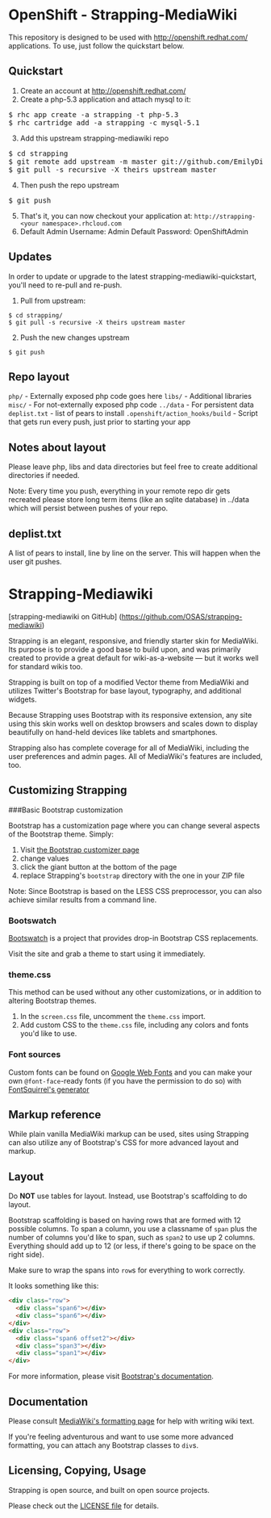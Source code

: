 OpenShift - Strapping-MediaWiki
===============================

This repository is designed to be used with http://openshift.redhat.com/
applications.  To use, just follow the quickstart below.


Quickstart
----------

1. Create an account at http://openshift.redhat.com/
2. Create a php-5.3 application and attach mysql to it:
<pre>
$ rhc app create -a strapping -t php-5.3
$ rhc cartridge add -a strapping -c mysql-5.1
</pre>
3. Add this upstream strapping-mediawiki repo
<pre>
$ cd strapping
$ git remote add upstream -m master git://github.com/EmilyDirsh/strapping-mediawiki-quickstart.git
$ git pull -s recursive -X theirs upstream master
</pre>
4. Then push the repo upstream
<pre>
$ git push
</pre>
5. That's it, you can now checkout your application at:
   `http://strapping-<your namespace>.rhcloud.com`
6. Default Admin Username: Admin
   Default Password: OpenShiftAdmin

Updates
-------

In order to update or upgrade to the latest strapping-mediawiki-quickstart, you'll need to re-pull
and re-push.

1. Pull from upstream:
```
$ cd strapping/
$ git pull -s recursive -X theirs upstream master
```
2. Push the new changes upstream
```
$ git push
```

Repo layout
-----------

`php/` - Externally exposed php code goes here
`libs/` - Additional libraries
`misc/` - For not-externally exposed php code
`../data` - For persistent data
`deplist.txt` - list of pears to install
`.openshift/action_hooks/build` - Script that gets run every push, just prior to starting your app


Notes about layout
------------------

Please leave php, libs and data directories but feel free to create additional
directories if needed.

Note: Every time you push, everything in your remote repo dir gets recreated
please store long term items (like an sqlite database) in ../data which will
persist between pushes of your repo.


deplist.txt
-----------

A list of pears to install, line by line on the server.  This will happen when
the user git pushes.

Strapping-Mediawiki
===================

[strapping-mediawiki on GitHub] (https://github.com/OSAS/strapping-mediawiki)

Strapping is an elegant, responsive, and friendly starter skin for MediaWiki. Its purpose is to provide a good base to build upon, and was primarily created to provide a great default for wiki-as-a-website — but it works well for standard wikis too.

Strapping is built on top of a modified Vector theme from MediaWiki and utilizes Twitter's Bootstrap for base layout, typography, and additional widgets.

Because Strapping uses Bootstrap with its responsive extension, any site using this skin works well on desktop browsers and scales down to display beautifully on hand-held devices like tablets and smartphones.

Strapping also has complete coverage for all of MediaWiki, including the user preferences and admin pages. All of MediaWiki's features are included, too.

Customizing Strapping
---------------------

###Basic Bootstrap customization

Bootstrap has a customization page
where you can change several aspects of the Bootstrap theme.
Simply:

1. Visit [the Bootstrap customizer page](http://twitter.github.com/bootstrap/customize.html)
2. change values
3. click the giant button at the bottom of the page
4. replace Strapping's `bootstrap` directory with the one in your ZIP file

Note: Since Bootstrap is based on the LESS CSS preprocessor, you can also achieve similar results from a command line.

### Bootswatch

[Bootswatch](http://bootswatch.com/) is a project
that provides drop-in Bootstrap CSS replacements.

Visit the site and grab a theme to start using it immediately.


### theme.css

This method can be used without any other customizations,
or in addition to altering Bootstrap themes.

1. In the `screen.css` file, uncomment the `theme.css` import.
2. Add custom CSS to the `theme.css` file,
   including any colors and fonts you'd like to use.

### Font sources

Custom fonts can be found on [Google Web Fonts](http://google.com/webfonts)
and you can make your own `@font-face`-ready fonts
(if you have the permission to do so)
with [FontSquirrel's generator](http://fontsquirrel.com/fontface/generator)


Markup reference
----------------

While plain vanilla MediaWiki markup can be used,
sites using Strapping can also utilize any of Bootstrap's CSS
for more advanced layout and markup.

Layout
------

Do **NOT** use tables for layout.
Instead, use Bootstrap's scaffolding to do layout. 

Bootstrap scaffolding is based on having rows
that are formed with 12 possible columns.
To span a column, you use a classname of `span`
plus the number of columns you'd like to span,
such as `span2` to use up 2 columns.
Everything should add up to 12
(or less, if there's going to be space on the right side).

Make sure to wrap the spans into `row`s for everything to work correctly.

It looks something like this:

```html
<div class="row">
  <div class="span6"></div>
  <div class="span6"></div>
</div>
<div class="row">
  <div class="span6 offset2"></div>
  <div class="span3"></div>
  <div class="span1"></div>
</div>
```

For more information,
please visit [Bootstrap's documentation](http://twitter.github.com/bootstrap/scaffolding.html).

Documentation
-------------

Please consult [MediaWiki's formatting page](http://www.mediawiki.org/wiki/Help:Formatting)
for help with writing wiki text.

If you're feeling adventurous and want to use some more advanced formatting,
you can attach any Bootstrap classes to `div`s.


Licensing, Copying, Usage
-------------------------

Strapping is open source, and built on open source projects.

Please check out the [LICENSE file](https://github.com/OSAS/strapping-mediawiki/blob/master/LICENSE) for details.


